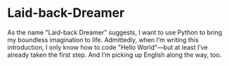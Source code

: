 # Laid-back-Dreamer
As the name "Laid-back Dreamer" suggests, I want to use Python to bring my boundless imagination to life. Admittedly, when I’m writing this introduction, I only know how to code "Hello World"—but at least I’ve already taken the first step. And I’m picking up English along the way, too.
